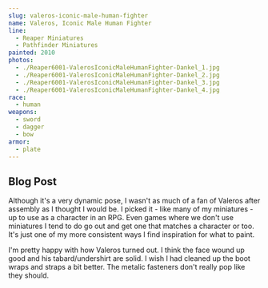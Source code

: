 ```yaml
---
slug: valeros-iconic-male-human-fighter
name: Valeros, Iconic Male Human Fighter
line:
  - Reaper Miniatures
  - Pathfinder Miniatures
painted: 2010
photos:
  - ./Reaper6001-ValerosIconicMaleHumanFighter-Dankel_1.jpg
  - ./Reaper6001-ValerosIconicMaleHumanFighter-Dankel_2.jpg
  - ./Reaper6001-ValerosIconicMaleHumanFighter-Dankel_3.jpg
  - ./Reaper6001-ValerosIconicMaleHumanFighter-Dankel_4.jpg
race:
  - human
weapons:
  - sword
  - dagger
  - bow
armor:
  - plate
---
```


## Blog Post

Although it's a very dynamic pose, I wasn't as much of a fan of Valeros after assembly as I thought I would be. I picked it - like many of my miniatures - up to use as a character in an RPG. Even games where we don't use miniatures I tend to do go out and get one that matches a character or too. It's just one of my more consistent ways I find inspiration for what to paint.

I'm pretty happy with how Valeros turned out. I think the face wound up good and his tabard/undershirt are solid. I wish I had cleaned up the boot wraps and straps a bit better. The metalic fasteners don't really pop like they should.
